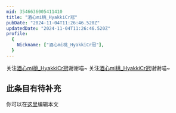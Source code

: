 ```yaml
---
mid: 3546636005411410
title: "酒心mi桃_HyakkiCr冠"
pubDate: "2024-11-04T11:26:46.520Z"
updatedDate: "2024-11-04T11:26:46.520Z"
profile:
  {
    Nickname: ["酒心mi桃_HyakkiCr冠"],
  }
---
```


关注[酒心mi桃_HyakkiCr冠](https://space.bilibili.com/3546636005411410)谢谢喵~ 关注[酒心mi桃_HyakkiCr冠](https://space.bilibili.com/3546636005411410)谢谢喵~

## 此条目有待补充
你可以在[这里](https://github.com/Yuhanawa/VTuber.ICU-Content/edit/master/v/酒心mi桃_HyakkiCr冠/index.md)编辑本文
